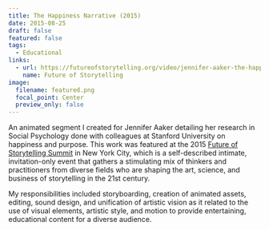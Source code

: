 ```yaml
---
title: The Happiness Narrative (2015)
date: 2015-08-25
draft: false
featured: false
tags:
  - Educational
links:
  - url: https://futureofstorytelling.org/video/jennifer-aaker-the-happiness-narrative
    name: Future of Storytelling
image:
  filename: featured.png
  focal_point: Center
  preview_only: false
---
```

An animated segment I created for Jennifer Aaker detailing her research in Social Psychology done with colleagues at Stanford University on happiness and purpose. This work was featured at the 2015 [Future of Storytelling Summit](https://futureofstorytelling.org/summit) in New York City, which is a self-described intimate, invitation-only event that gathers a stimulating mix of thinkers and practitioners from diverse fields who are shaping the art, science, and business of storytelling in the 21st century.

My responsibilities included storyboarding, creation of animated assets, editing, sound design, and unification 
of artistic vision as it related to the use of visual elements, artistic style, and motion 
to provide entertaining, educational content for a diverse audience.
